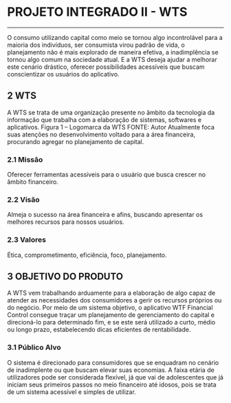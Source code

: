 # PROJETO INTEGRADO II - WTS
---
O consumo utilizando capital como meio se tornou algo incontrolável para a maioria dos indivíduos, ser consumista virou padrão de vida, o planejamento não é mais explorado de maneira efetiva, a inadimplência se tornou algo comum na sociedade atual. E a WTS deseja ajudar a melhorar este cenário drástico, oferecer possibilidades acessíveis que buscam conscientizar os usuários do aplicativo.

## 2 WTS
A WTS se trata de uma organização presente no âmbito da tecnologia da informação que trabalha com a elaboração de sistemas, softwares e aplicativos. 
Figura 1 – Logomarca da WTS
FONTE: Autor
Atualmente foca suas atenções no desenvolvimento voltado para a área financeira, procurando agregar no planejamento de capital.

### 2.1 Missão
Oferecer ferramentas acessíveis para o usuário que busca crescer no âmbito financeiro.

### 2.2 Visão
Almeja o sucesso na área financeira e afins, buscando apresentar os melhores recursos para nossos usuários.

### 2.3 Valores
Ética, comprometimento, eficiência, foco, planejamento. 

## 3 OBJETIVO DO PRODUTO
A WTS vem trabalhando arduamente para a elaboração de algo capaz de atender as necessidades dos consumidores a gerir os recursos próprios ou do negócio. Por meio de um sistema objetivo, o aplicativo WTF Financial Control consegue traçar um planejamento de gerenciamento do capital e direcioná-lo para determinado fim, e se este será utilizado a curto, médio ou longo prazo, estabelecendo dicas eficientes de rentabilidade.

### 3.1 Público Alvo
O sistema é direcionado para consumidores que se enquadram no cenário de inadimplente ou que buscam elevar suas economias. A faixa etária de utilizadores pode ser considerada flexível, já que vai de adolescentes que já iniciam seus primeiros passos no meio financeiro até idosos, pois se trata de um sistema acessível e simples de utilizar.

 
